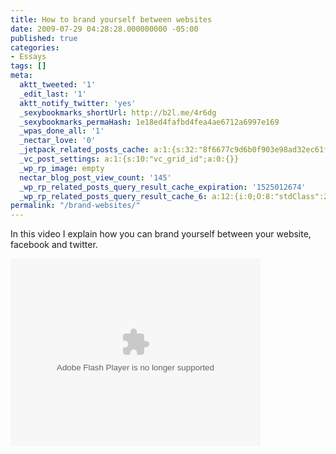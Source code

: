 ```yaml
---
title: How to brand yourself between websites
date: 2009-07-29 04:28:28.000000000 -05:00
published: true
categories:
- Essays
tags: []
meta:
  aktt_tweeted: '1'
  _edit_last: '1'
  aktt_notify_twitter: 'yes'
  _sexybookmarks_shortUrl: http://b2l.me/4r6dg
  _sexybookmarks_permaHash: 1e18ed4fafbd4fea4ae6712a6997e169
  _wpas_done_all: '1'
  _nectar_love: '0'
  _jetpack_related_posts_cache: a:1:{s:32:"8f6677c9d6b0f903e98ad32ec61f8deb";a:2:{s:7:"expires";i:1470752331;s:7:"payload";a:3:{i:0;a:1:{s:2:"id";i:1853;}i:1;a:1:{s:2:"id";i:3096;}i:2;a:1:{s:2:"id";i:2779;}}}}
  _vc_post_settings: a:1:{s:10:"vc_grid_id";a:0:{}}
  _wp_rp_image: empty
  nectar_blog_post_view_count: '145'
  _wp_rp_related_posts_query_result_cache_expiration: '1525012674'
  _wp_rp_related_posts_query_result_cache_6: a:12:{i:0;O:8:"stdClass":2:{s:7:"post_id";s:4:"1278";s:5:"score";s:17:"49.95638970538833";}i:1;O:8:"stdClass":2:{s:7:"post_id";s:4:"1280";s:5:"score";s:17:"48.19161134498022";}i:2;O:8:"stdClass":2:{s:7:"post_id";s:4:"1451";s:5:"score";s:17:"47.70436717966192";}i:3;O:8:"stdClass":2:{s:7:"post_id";s:4:"1797";s:5:"score";s:17:"46.34528412267314";}i:4;O:8:"stdClass":2:{s:7:"post_id";s:4:"1681";s:5:"score";s:17:"46.34528412267314";}i:5;O:8:"stdClass":2:{s:7:"post_id";s:4:"1642";s:5:"score";s:17:"46.34528412267314";}i:6;O:8:"stdClass":2:{s:7:"post_id";s:4:"2560";s:5:"score";s:17:"41.77884267106539";}i:7;O:8:"stdClass":2:{s:7:"post_id";s:4:"1811";s:5:"score";s:17:"41.77884267106539";}i:8;O:8:"stdClass":2:{s:7:"post_id";s:4:"1619";s:5:"score";s:17:"41.77884267106539";}i:9;O:8:"stdClass":2:{s:7:"post_id";s:4:"1383";s:5:"score";s:17:"41.77884267106539";}i:10;O:8:"stdClass":2:{s:7:"post_id";s:4:"4206";s:5:"score";s:18:"19.177750889427827";}i:11;O:8:"stdClass":2:{s:7:"post_id";s:4:"2370";s:5:"score";s:17:"16.92572836370141";}}
permalink: "/brand-websites/"
---
```

In this video I explain how you can brand yourself between your website, facebook and twitter.

<embed src="http://player.stickam.com/flashVarMediaPlayer/185058771" type="application/x-shockwave-flash" wmode="transparent" scale="noscale" allowfullscreen="true" width="400" height="300" allowscriptaccess="always" /></p>
